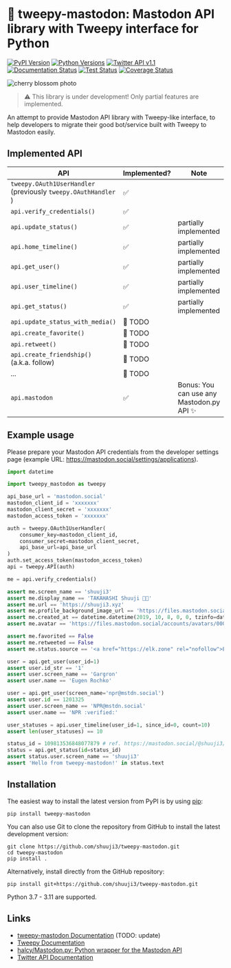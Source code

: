 # 🐘 tweepy-mastodon: Mastodon API library with Tweepy interface for Python

[![PyPI Version](https://img.shields.io/pypi/v/tweepy-mastodon?label=PyPI)](https://pypi.org/project/tweepy-mastodon/)
[![Python Versions](https://img.shields.io/pypi/pyversions/tweepy?label=Python)](https://pypi.org/project/tweepy/)
 [![Twitter API v1.1](https://img.shields.io/endpoint?url=https%3A%2F%2Ftwbadges.glitch.me%2Fbadges%2Fstandard)](https://developer.twitter.com/en/docs/twitter-api/v1)<!-- [![Twitter API v2](https://img.shields.io/endpoint?url=https%3A%2F%2Ftwbadges.glitch.me%2Fbadges%2Fv2)](https://developer.twitter.com/en/docs/twitter-api) -->
[![Documentation Status](https://readthedocs.org/projects/tweepy-mastodon/badge/?version=latest)](https://tweepy-mastodon.readthedocs.io/en/latest/)
[![Test Status](https://github.com/shuuji3/tweepy-mastodon/workflows/Test/badge.svg)](https://github.com/shuuji3/tweepy-mastodon/actions?query=workflow%3ATest)
[![Coverage Status](https://img.shields.io/coveralls/shuuji3/tweepy-mastodon/mastodon.svg?style=flat)](https://coveralls.io/github/shuuji3/tweepy-mastodon?branch=mastodon)

![cherry blossom photo](https://files.mastodon.social/accounts/headers/000/936/436/original/4d6989a698953e80.jpg)

> ⚠ This library is under development! Only partial features are implemented.

An attempt to provide Mastodon API library with Tweepy-like interface, to help developers to migrate their good bot/service built with Tweepy to Mastodon easily.

## Implemented API

| API | Implemented? | Note |
| --- | -- | -- |
| `tweepy.OAuth1UserHandler` <br> (previously `tweepy.OAuthHandler` ) | ✅ |  |
| `api.verify_credentials()` | ✅ |  |
| `api.update_status()` | ✅ | partially implemented |
| `api.home_timeline()` | ✅ | partially implemented |
| `api.get_user()` | ✅ | partially implemented |
| `api.user_timeline()` | ✅ | partially implemented |
| `api.get_status()` | ✅ | partially implemented |
| `api.update_status_with_media()` | 📝 TODO |  |
| `api.create_favorite()` | 📝 TODO |  |
| `api.retweet()` | 📝 TODO |  |
| `api.create_friendship()` <br> (a.k.a. follow) | 📝 TODO |  |
| ... | 📝 TODO |  |
| `api.mastodon` | ✅ | Bonus: You can use any Mastodon.py API ✨ |

## Example usage

Please prepare your Mastodon API credentials from the developer settings page (example URL: https://mastodon.social/settings/applications).

```py
import datetime

import tweepy_mastodon as tweepy

api_base_url = 'mastodon.social'
mastodon_client_id = 'xxxxxxx'
mastodon_client_secret = 'xxxxxxx'
mastodon_access_token = 'xxxxxxx'

auth = tweepy.OAuth1UserHandler(
    consumer_key=mastodon_client_id,
    consumer_secret=mastodon_client_secret,
    api_base_url=api_base_url
)
auth.set_access_token(mastodon_access_token)
api = tweepy.API(auth)

me = api.verify_credentials()

assert me.screen_name == 'shuuji3'
assert me.display_name == 'TAKAHASHI Shuuji 🌈✨'
assert me.url == 'https://shuuji3.xyz'
assert me.profile_background_image_url == 'https://files.mastodon.social/accounts/headers/000/936/436/original/4d6989a698953e80.jpg'
assert me.created_at == datetime.datetime(2019, 10, 8, 0, 0, tzinfo=datetime.timezone.utc)
assert me.avatar == 'https://files.mastodon.social/accounts/avatars/000/936/436/original/4854d6cf9e12cb8f.png'

assert me.favorited == False
assert me.retweeted == False
assert me.status.source == '<a href="https://elk.zone" rel="nofollow">Elk</a>'

user = api.get_user(user_id=1)
assert user.id_str == '1'
assert user.screen_name == 'Gargron'
assert user.name == 'Eugen Rochko'

user = api.get_user(screen_name='npr@mstdn.social')
assert user.id == 1201325
assert user.screen_name == 'NPR@mstdn.social'
assert user.name == 'NPR :verified:'

user_statuses = api.user_timeline(user_id=1, since_id=0, count=10)
assert len(user_statuses) == 10

status_id = 109813536848077879 # ref. https://mastodon.social/@shuuji3/109813536848077879
status = api.get_status(id=status_id)
assert status.user.screen_name == 'shuuji3'
assert 'Hello from tweepy-mastodon!' in status.text
```

## Installation

The easiest way to install the latest version from PyPI is by using
[pip](https://pip.pypa.io/):

    pip install tweepy-mastodon

<!--
To use the `tweepy.asynchronous` subpackage, be sure to install with the
`async` extra:

    pip install tweepy-mastodon[async]
-->

You can also use Git to clone the repository from GitHub to install the latest
development version:

    git clone https://github.com/shuuji3/tweepy-mastodon.git
    cd tweepy-mastodon
    pip install .

Alternatively, install directly from the GitHub repository:

    pip install git+https://github.com/shuuji3/tweepy-mastodon.git

Python 3.7 - 3.11 are supported.

Links
-----

- [tweepy-mastodon Documentation](https://tweepy-mastodon.readthedocs.io/en/latest/) (TODO: update)
- [Tweepy Documentation](https://tweepy.readthedocs.io/en/latest/)
- [halcy/Mastodon.py: Python wrapper for the Mastodon API](https://github.com/halcy/Mastodon.py/)
- [Twitter API Documentation](https://developer.twitter.com/en/docs/twitter-api)
